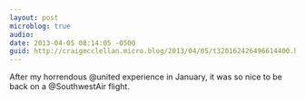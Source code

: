 ```yaml
---
layout: post
microblog: true
audio: 
date: 2013-04-05 08:14:05 -0500
guid: http://craigmcclellan.micro.blog/2013/04/05/t320162426496614400.html
---
```

After my horrendous @united experience in January, it was so nice to be back on a @SouthwestAir flight.
